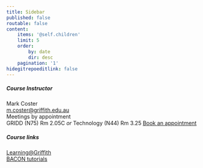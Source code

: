 ```yaml
---
title: Sidebar
published: false
routable: false
content:
    items: '@self.children'
    limit: 5
    order:
        by: date
        dir: desc
    pagination: '1'
hidegitrepoeditlink: false
---
```


##### Course Instructor
Mark Coster  
<m.coster@griffith.edu.au>   
Meetings by appointment  
GRIDD (N75) Rm 2.05C _or_
Technology (N44) Rm 3.25
[Book an appointment](https://mcoster.youcanbook.me/)

##### Course links
[Learning@Griffith](https://bblearn.griffith.edu.au/webapps/blackboard/execute/announcement?method=search&context=course&course_id=_60957_1&handle=cp_announcements&mode=cpview)  
[BACON tutorials](https://learnbacon.com)
